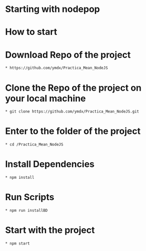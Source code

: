 # Starting with nodepop

# How to start

# Download Repo of the project

    * https://github.com/ymdx/Practica_Mean_NodeJS

# Clone the Repo of the project on your local machine

    * git clone https://github.com/ymdx/Practica_Mean_NodeJS.git

# Enter to the folder of the project

    * cd /Practica_Mean_NodeJS

# Install Dependencies

    * npm install

# Run Scripts

    * npm run installBD

# Start with the project

    * npm start